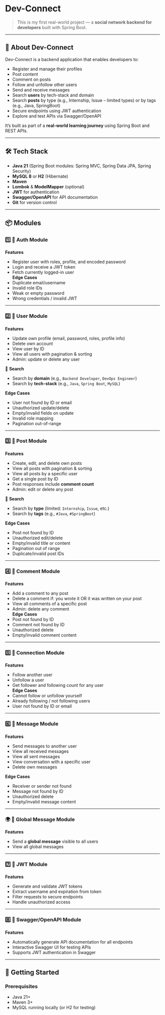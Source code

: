 # Dev-Connect

> This is my first real-world project — a **social network backend for developers** built with Spring Boot.

---

## 📖 About Dev-Connect
Dev-Connect is a backend application that enables developers to:
- Register and manage their profiles
- Post content
- Comment on posts
- Follow and unfollow other users
- Send and receive messages
- Search **users** by tech-stack and domain
- Search **posts** by type (e.g., Internship, Issue – limited types) or by tags (e.g., Java, SpringBoot)
- Secure endpoints using JWT authentication
- Explore and test APIs via Swagger/OpenAPI

It’s built as part of a **real-world learning journey** using Spring Boot and REST APIs.

---

## 🛠 Tech Stack
- **Java 21** (Spring Boot modules: Spring MVC, Spring Data JPA, Spring Security)
- **MySQL 8** or **H2** (Hibernate)
- **Maven**
- **Lombok** & **ModelMapper** (optional)
- **JWT** for authentication
- **Swagger/OpenAPI** for API documentation
- **Git** for version control

---

## 📦 Modules

### 1️⃣ 🔑 Auth Module
**Features**
- Register user with roles, profile, and encoded password
- Login and receive a JWT token
- Fetch currently logged-in user  
  **Edge Cases**
- Duplicate email/username
- Invalid role IDs
- Weak or empty password
- Wrong credentials / invalid JWT

---

### 2️⃣ 👤 User Module
**Features**
- Update own profile (email, password, roles, profile info)
- Delete own account
- View user by ID
- View all users with pagination & sorting
- Admin: update or delete any user

📂 **Search**
- Search by **domain** (e.g., `Backend Developer`, `DevOps Engineer`)
- Search by **tech-stack** (e.g., `Java`, `Spring Boot`, `MySQL`)

**Edge Cases**
- User not found by ID or email
- Unauthorized update/delete
- Empty/invalid fields on update
- Invalid role mapping
- Pagination out-of-range

---

### 3️⃣ 📝 Post Module
**Features**
- Create, edit, and delete own posts
- View all posts with pagination & sorting
- View all posts by a specific user
- Get a single post by ID
- Post responses include **comment count**
- Admin: edit or delete any post

📂 **Search**
- Search by **type** (limited: `Internship`, `Issue`, etc.)
- Search by **tags** (e.g., `#Java`, `#SpringBoot`)

**Edge Cases**
- Post not found by ID
- Unauthorized edit/delete
- Empty/invalid title or content
- Pagination out of range
- Duplicate/invalid post IDs

---

### 4️⃣ 💬 Comment Module
**Features**
- Add a comment to any post
- Delete a comment if: you wrote it OR it was written on your post
- View all comments of a specific post
- Admin: delete any comment  
  **Edge Cases**
- Post not found by ID
- Comment not found by ID
- Unauthorized delete
- Empty/invalid comment content

---

### 5️⃣ 🔗 Connection Module
**Features**
- Follow another user
- Unfollow a user
- Get follower and following count for any user  
  **Edge Cases**
- Cannot follow or unfollow yourself
- Already following / not following users
- User not found by ID or email

---

### 6️⃣ 💌 Message Module
**Features**
- Send messages to another user
- View all received messages
- View all sent messages
- View conversation with a specific user
- Delete own messages

**Edge Cases**
- Receiver or sender not found
- Message not found by ID
- Unauthorized delete
- Empty/invalid message content

---

### 🌍 📢 Global Message Module
**Features**
- Send a **global message** visible to all users
- View all global messages

---

### 7️⃣ 🔐 JWT Module
**Features**
- Generate and validate JWT tokens
- Extract username and expiration from token
- Filter requests to secure endpoints
- Handle unauthorized access

---

### 8️⃣ 📖 Swagger/OpenAPI Module
**Features**
- Automatically generate API documentation for all endpoints
- Interactive Swagger UI for testing APIs
- Supports JWT authentication in Swagger

---

## 🚀 Getting Started

### Prerequisites
- Java 21+
- Maven 3+
- MySQL running locally (or H2 for testing)